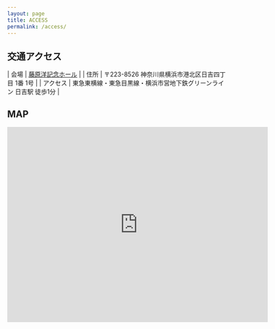 ```yaml
---
layout: page
title: ACCESS
permalink: /access/
---
```

## 交通アクセス

| 会場     | [藤原洋記念ホール](https://www.kcc.keio.ac.jp/access/index.html) |
| 住所     | 〒223-8526 神奈川県横浜市港北区日吉四丁目 1番 1号 |
| アクセス | 東急東横線・東急目黒線・横浜市営地下鉄グリーンライン 日吉駅 徒歩1分 |

## MAP

<iframe src="https://www.google.com/maps/embed?pb=!1m18!1m12!1m3!1d3245.962506089847!2d139.64558347578196!3d35.55462817262835!2m3!1f0!2f0!3f0!3m2!1i1024!2i768!4f13.1!3m3!1m2!1s0x60185f77a4157f01%3A0x4a970de116c6e8dd!2z44CSMjIzLTAwNjEg56We5aWI5bed55yM5qiq5rWc5biC5riv5YyX5Yy65pel5ZCJ77yU5LiB55uu77yR4oiS77yRIOesrDTmoKHoiI7ni6znq4vppKg!5e0!3m2!1sja!2sjp!4v1695529564953!5m2!1sja!2sjp" width="600" height="450" style="border:0;" allowfullscreen="" loading="lazy" referrerpolicy="no-referrer-when-downgrade"></iframe>

